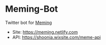 # Meming-Bot

Twitter bot for [Meming](https://github.com/shoonia/meming)

* Site: https://meming.netlify.com
* API: https://shoonia.wixsite.com/meme-api
